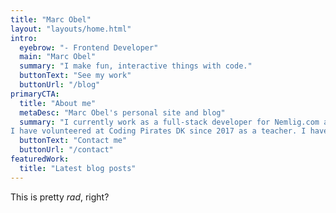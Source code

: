 ```yaml
---
title: "Marc Obel"
layout: "layouts/home.html"
intro:
  eyebrow: "- Frontend Developer"
  main: "Marc Obel"
  summary: "I make fun, interactive things with code."
  buttonText: "See my work"
  buttonUrl: "/blog"
primaryCTA:
  title: "About me"
  metaDesc: "Marc Obel's personal site and blog"
  summary: "I currently work as a full-stack developer for Nemlig.com and have been working there since start 2018.
I have volunteered at Coding Pirates DK since 2017 as a teacher. I have taught multiple workshops ranging from Web Development to 3D modeling/printing and robot wrestling. "
  buttonText: "Contact me"
  buttonUrl: "/contact"
featuredWork:
  title: "Latest blog posts"
---
```


This is pretty _rad_, right?
